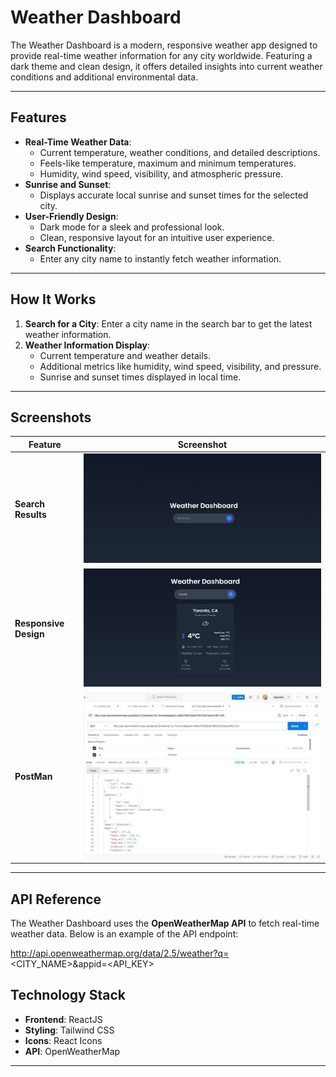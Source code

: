 # **Weather Dashboard**

The Weather Dashboard is a modern, responsive weather app designed to provide real-time weather information for any city worldwide. Featuring a dark theme and clean design, it offers detailed insights into current weather conditions and additional environmental data.

---

## **Features**
- **Real-Time Weather Data**:
  - Current temperature, weather conditions, and detailed descriptions.
  - Feels-like temperature, maximum and minimum temperatures.
  - Humidity, wind speed, visibility, and atmospheric pressure.
- **Sunrise and Sunset**:
  - Displays accurate local sunrise and sunset times for the selected city.
- **User-Friendly Design**:
  - Dark mode for a sleek and professional look.
  - Clean, responsive layout for an intuitive user experience.
- **Search Functionality**:
  - Enter any city name to instantly fetch weather information.

---

## **How It Works**
1. **Search for a City**: Enter a city name in the search bar to get the latest weather information.
2. **Weather Information Display**:
   - Current temperature and weather details.
   - Additional metrics like humidity, wind speed, visibility, and pressure.
   - Sunrise and sunset times displayed in local time.

---

## **Screenshots**

| **Feature**              | **Screenshot**                                                                 |
|---------------------------|-------------------------------------------------------------------------------|
| **Search Results**        | ![Search Results](./assets/WhatsApp%20Image%202024-11-28%20at%2017.13.21_4ffd5bb2.jpg)    |
| **Responsive Design**     | ![Responsive Design](./assets/WhatsApp%20Image%202024-11-28%20at%2017.14.04_b85d7770.jpg) |
| **PostMan**     | ![Responsive Design](./assets/WhatsApp%20Image%202024-11-28%20at%2017.19.22_a7eacf16.jpg) |



---

## **API Reference**
The Weather Dashboard uses the **OpenWeatherMap API** to fetch real-time weather data. Below is an example of the API endpoint:

http://api.openweathermap.org/data/2.5/weather?q=<CITY_NAME>&appid=<API_KEY>

## **Technology Stack**
- **Frontend**: ReactJS
- **Styling**: Tailwind CSS
- **Icons**: React Icons
- **API**: OpenWeatherMap

---